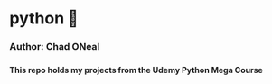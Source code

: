 # python &#128013;
<h3>Author: Chad ONeal<h3>
<h4>This repo holds my projects from the Udemy Python Mega Course<h4> 

